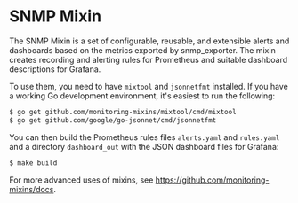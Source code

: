 # SNMP Mixin

The SNMP Mixin is a set of configurable, reusable, and extensible alerts and
dashboards based on the metrics exported by snmp_exporter. The mixin creates
recording and alerting rules for Prometheus and suitable dashboard descriptions
for Grafana.

To use them, you need to have `mixtool` and `jsonnetfmt` installed. If you
have a working Go development environment, it's easiest to run the following:
```bash
$ go get github.com/monitoring-mixins/mixtool/cmd/mixtool
$ go get github.com/google/go-jsonnet/cmd/jsonnetfmt
```

You can then build the Prometheus rules files `alerts.yaml` and
`rules.yaml` and a directory `dashboard_out` with the JSON dashboard files
for Grafana:
```sh
$ make build
```

For more advanced uses of mixins, see
https://github.com/monitoring-mixins/docs.

